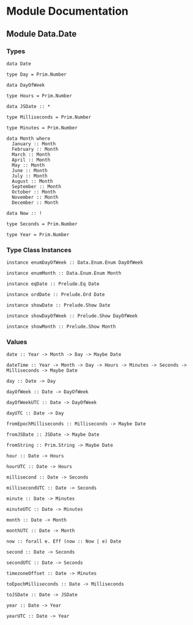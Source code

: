 # Module Documentation

## Module Data.Date

### Types

    data Date

    type Day = Prim.Number

    data DayOfWeek

    type Hours = Prim.Number

    data JSDate :: *

    type Milliseconds = Prim.Number

    type Minutes = Prim.Number

    data Month where
      January :: Month
      February :: Month
      March :: Month
      April :: Month
      May :: Month
      June :: Month
      July :: Month
      August :: Month
      September :: Month
      October :: Month
      November :: Month
      December :: Month

    data Now :: !

    type Seconds = Prim.Number

    type Year = Prim.Number


### Type Class Instances

    instance enumDayOfWeek :: Data.Enum.Enum DayOfWeek

    instance enumMonth :: Data.Enum.Enum Month

    instance eqDate :: Prelude.Eq Date

    instance ordDate :: Prelude.Ord Date

    instance showDate :: Prelude.Show Date

    instance showDayOfWeek :: Prelude.Show DayOfWeek

    instance showMonth :: Prelude.Show Month


### Values

    date :: Year -> Month -> Day -> Maybe Date

    dateTime :: Year -> Month -> Day -> Hours -> Minutes -> Seconds -> Milliseconds -> Maybe Date

    day :: Date -> Day

    dayOfWeek :: Date -> DayOfWeek

    dayOfWeekUTC :: Date -> DayOfWeek

    dayUTC :: Date -> Day

    fromEpochMilliseconds :: Milliseconds -> Maybe Date

    fromJSDate :: JSDate -> Maybe Date

    fromString :: Prim.String -> Maybe Date

    hour :: Date -> Hours

    hourUTC :: Date -> Hours

    millisecond :: Date -> Seconds

    millisecondUTC :: Date -> Seconds

    minute :: Date -> Minutes

    minuteUTC :: Date -> Minutes

    month :: Date -> Month

    monthUTC :: Date -> Month

    now :: forall e. Eff (now :: Now | e) Date

    second :: Date -> Seconds

    secondUTC :: Date -> Seconds

    timezoneOffset :: Date -> Minutes

    toEpochMilliseconds :: Date -> Milliseconds

    toJSDate :: Date -> JSDate

    year :: Date -> Year

    yearUTC :: Date -> Year